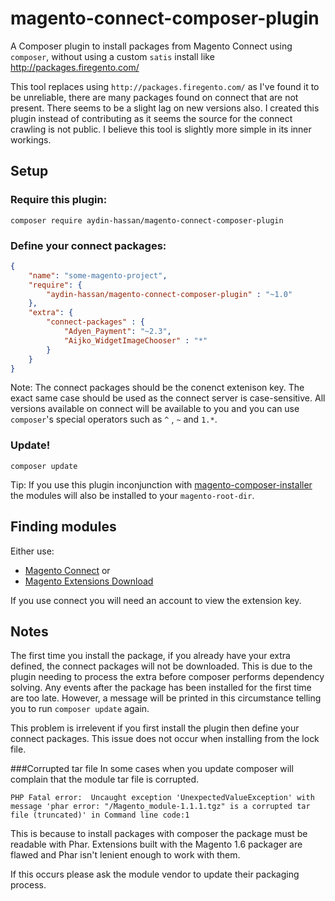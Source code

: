 # magento-connect-composer-plugin
A Composer plugin to install packages from Magento Connect using `composer`, without using a custom `satis` install like http://packages.firegento.com/

This tool replaces using `http://packages.firegento.com/` as I've found it to be unreliable, there are many packages found on connect that are not present. There seems to be a slight lag
on new versions also. I created this plugin instead of contributing as it seems the source for the connect crawling is not public. I believe this tool is slightly more simple in its inner workings.


## Setup

### Require this plugin:

```shell
composer require aydin-hassan/magento-connect-composer-plugin
```

### Define your connect packages:

```json
{
    "name": "some-magento-project",
    "require": {
        "aydin-hassan/magento-connect-composer-plugin" : "~1.0"
    },
    "extra": {
        "connect-packages" : {
            "Adyen_Payment": "~2.3",
            "Aijko_WidgetImageChooser" : "*"
        }
    }
}
```

Note: The connect packages should be the conenct extenison key. The exact same case should be used as the connect server is case-sensitive. All versions available on connect will be available to you
and you can use `composer`'s special operators such as `^` , `~` and `1.*`.

### Update!
```shell
composer update
```

Tip: If you use this plugin inconjunction with [magento-composer-installer](https://github.com/Cotya/magento-composer-installer) the modules will also be installed to your `magento-root-dir`. 

## Finding modules

Either use: 
* [Magento Connect](http://www.magentocommerce.com/magento-connect/) or 
* [Magento Extensions Download](http://ext.topmage.com/)

If you use connect you will need an account to view the extension key.


## Notes
The first time you install the package, if you already have your extra defined, the connect packages will not be downloaded. This is due to the plugin needing to process the extra
before composer performs dependency solving. Any events after the package has been installed for the first time are too late. However, a message will be printed in this circumstance
telling you to run `composer update` again.

This problem is irrelevent if you first install the plugin then define your connect packages. This issue does not occur when installing from the lock file.

###Corrupted tar file
In some cases when you update composer will complain that the module tar file is corrupted.

```
PHP Fatal error:  Uncaught exception 'UnexpectedValueException' with message 'phar error: "/Magento_module-1.1.1.tgz" is a corrupted tar file (truncated)' in Command line code:1
```
This is because to install packages with composer the package must be readable with Phar. Extensions built with the Magento 1.6 packager are flawed and Phar isn't lenient enough to work with them.

If this occurs please ask the module vendor to update their packaging process.
